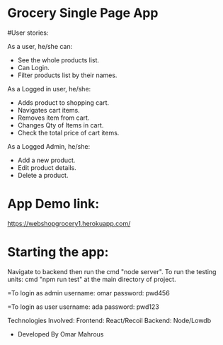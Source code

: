 # Grocery Single Page App

#User stories:

As a user, he/she can:
- See the whole products list.
- Can Login.
- Filter products list by their names.


As a Logged in user, he/she:
- Adds product to shopping cart.
- Navigates cart items.
- Removes item from cart.
- Changes Qty of Items in cart.
- Check the total price of cart items.

As a Logged Admin, he/she:
- Add a new product.
- Edit product details.
- Delete a product.


# App Demo link:
https://webshopgrocery1.herokuapp.com/
# Starting the app:
Navigate to backend then run the cmd "node server".
To run the testing units: cmd "npm run test" at the main directory of project.

=To login as admin
username: omar
password: pwd456

 =To login as user
username: ada
password: pwd123


Technologies Involved:
Frontend: React/Recoil
Backend: Node/Lowdb


- Developed By
Omar Mahrous
 





